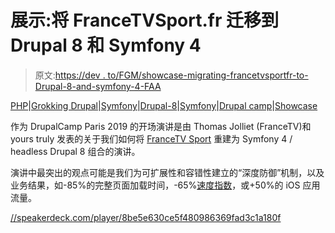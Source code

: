 # 展示:将 FranceTVSport.fr 迁移到 Drupal 8 和 Symfony 4

> 原文:[https://dev . to/FGM/showcase-migrating-francetvsportfr-to-Drupal-8-and-symfony-4-FAA](https://dev.to/fgm/showcase-migrating-francetvsportfr-to-drupal-8-and-symfony-4-faa)

[PHP](https://blog.riff.org/topic/computing/php_0)|[Grokking Drupal](https://blog.riff.org/topic/computing/grokking_drupal)|[Symfony](https://blog.riff.org/topic/computing/php/symfony2)|[Drupal-8](https://blog.riff.org/tags/drupal8)|[Symfony](https://blog.riff.org/tags/symfony)|[Drupal camp](https://blog.riff.org/taxonomy/term/243)|[Showcase](https://blog.riff.org/taxonomy/term/244)

作为 DrupalCamp Paris 2019 的开场演讲是由 Thomas Jolliet (FranceTV)和 yours truly 发表的关于我们如何将 [FranceTV Sport](https://sport.francetvinfo.fr/) 重建为 Symfony 4 / headless Drupal 8 组合的演讲。

演讲中最突出的观点可能是我们为可扩展性和容错性建立的“深度防御”机制，以及业务结果，如-85%的完整页面加载时间，-65%[速度指数](https://docs.webpagetest.org/metrics/speedindex/)，或+50%的 iOS 应用流量。

[//speakerdeck.com/player/8be5e630ce5f480986369fad3c1a180f](//speakerdeck.com/player/8be5e630ce5f480986369fad3c1a180f)